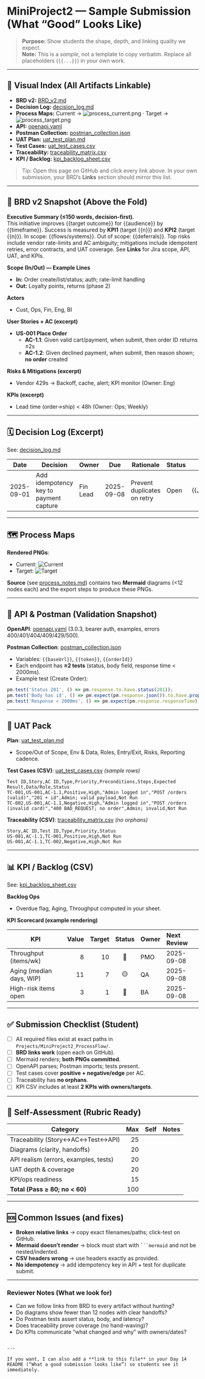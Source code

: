 <!-- FILE: Projects/MiniProject2_ProcessFlow/EXPECTED_OUTPUT.md -->
# MiniProject2 — Sample Submission (What “Good” Looks Like)

> **Purpose:** Show students the shape, depth, and linking quality we expect.  
> **Note:** This is a *sample*, not a template to copy verbatim. Replace all placeholders (`{{...}}`) in your own work.

---

## 👀 Visual Index (All Artifacts Linkable)

- **BRD v2:** [BRD_v2.md](BRD_v2.md)  
- **Decision Log:** [decision_log.md](decision_log.md)  
- **Process Maps:** Current → ![process_current.png](process_current.png) · Target → ![process_target.png](process_target.png)  
- **API:** [openapi.yaml](../../tools/openapi.yaml)  
- **Postman Collection:** [postman_collection.json](postman_collection.json)  
- **UAT Plan:** [uat_test_plan.md](uat_test_plan.md)  
- **Test Cases:** [uat_test_cases.csv](uat_test_cases.csv)  
- **Traceability:** [traceability_matrix.csv](traceability_matrix.csv)  
- **KPI / Backlog:** [kpi_backlog_sheet.csv](kpi_backlog_sheet.csv)

> Tip: Open this page on GitHub and click every link above. In your own submission, your BRD’s **Links** section should mirror this list.

---

## 📘 BRD v2 Snapshot (Above the Fold)

**Executive Summary (≤150 words, decision-first).**  
This initiative improves {{target outcome}} for {{audience}} by {{timeframe}}. Success is measured by **KPI1** (target {{n}}) and **KPI2** (target {{n}}). In scope: {{flows/systems}}. Out of scope: {{deferrals}}. Top risks include vendor rate-limits and AC ambiguity; mitigations include idempotent retries, error contracts, and UAT coverage. See **Links** for Jira scope, API, UAT, and KPIs.

**Scope (In/Out) — Example Lines**
- **In:** Order create/list/status; auth; rate-limit handling  
- **Out:** Loyalty points, returns (phase 2)

**Actors**
- Cust, Ops, Fin, Eng, BI

**User Stories + AC (excerpt)**
- **US-001 Place Order**  
  - **AC-1.1**: Given valid cart/payment, when submit, then order ID returns ≤2s  
  - **AC-1.2**: Given declined payment, when submit, then reason shown; **no order** created

**Risks & Mitigations (excerpt)**
- Vendor 429s → Backoff, cache, alert; KPI monitor (Owner: Eng)

**KPIs (excerpt)**
- Lead time (order→ship) < 48h (Owner: Ops; Weekly)

---

## 🗓 Decision Log (Excerpt)

See: [decision_log.md](decision_log.md)

| Date       | Decision                              | Owner     | Due        | Rationale                   | Status | Link            |
|------------|----------------------------------------|-----------|------------|-----------------------------|--------|-----------------|
| 2025-09-01 | Add idempotency key to payment capture | Fin Lead  | 2025-09-08 | Prevent duplicates on retry | Open   | {{JIRA_LINK_2}} |

---

## 🗺 Process Maps

**Rendered PNGs**:  
- Current: ![Current](process_current.png)  
- Target: ![Target](process_target.png)

**Source** (see [process_notes.md](process_notes.md)) contains two **Mermaid** diagrams (<12 nodes each) and the export steps to produce these PNGs.

---

## 🔌 API & Postman (Validation Snapshot)

**OpenAPI**: [openapi.yaml](../../tools/openapi.yaml) (3.0.3, bearer auth, examples, errors 400/401/404/409/429/500).

**Postman Collection**: [postman_collection.json](postman_collection.json)  
- Variables: `{{baseUrl}}`, `{{token}}`, `{{orderId}}`  
- Each endpoint has **≥2 tests** (status, body field, response time < 2000ms).  
- Example test (Create Order):
```js
pm.test('Status 201', () => pm.response.to.have.status(201));
pm.test('Body has id', () => pm.expect(pm.response.json()).to.have.property('id'));
pm.test('Response < 2000ms', () => pm.expect(pm.response.responseTime).to.be.below(2000));
````

---

## 🧪 UAT Pack

**Plan**: [uat\_test\_plan.md](uat_test_plan.md)

* Scope/Out of Scope, Env & Data, Roles, Entry/Exit, Risks, Reporting cadence.

**Test Cases (CSV)**: [uat\_test\_cases.csv](uat_test_cases.csv) *(sample rows)*

```
Test ID,Story,AC ID,Type,Priority,Preconditions,Steps,Expected Result,Data/Role,Status
TC-001,US-001,AC-1.1,Positive,High,"Admin logged in","POST /orders (valid)","201 + id",Admin; valid payload,Not Run
TC-002,US-001,AC-1.1,Negative,High,"Admin logged in","POST /orders (invalid card)","400 BAD_REQUEST; no order",Admin; invalid,Not Run
```

**Traceability (CSV)**: [traceability\_matrix.csv](traceability_matrix.csv) *(no orphans)*

```
Story,AC ID,Test ID,Type,Priority,Status
US-001,AC-1.1,TC-001,Positive,High,Not Run
US-001,AC-1.1,TC-002,Negative,High,Not Run
```

---

## 📊 KPI / Backlog (CSV)

See: [kpi\_backlog\_sheet.csv](kpi_backlog_sheet.csv)

**Backlog Ops**

* Overdue flag, Aging, Throughput computed in your sheet.

**KPI Scorecard (example rendering)**

| KPI                      | Value | Target | Status | Owner | Next Review |
| ------------------------ | ----: | -----: | :----: | :---- | :---------- |
| Throughput (items/wk)    |     8 |     10 |   🔴   | PMO   | 2025-09-08  |
| Aging (median days, WIP) |    11 |      7 |   🟡   | QA    | 2025-09-08  |
| High-risk items open     |     3 |      1 |   🔴   | BA    | 2025-09-08  |

---

## ✅ Submission Checklist (Student)

* [ ] All required files exist at exact paths in `Projects/MiniProject2_ProcessFlow/`.
* [ ] **BRD links work** (open each on GitHub).
* [ ] Mermaid renders; **both PNGs committed**.
* [ ] OpenAPI parses; Postman imports; tests present.
* [ ] Test cases cover **positive + negative/edge** per AC.
* [ ] Traceability has **no orphans**.
* [ ] KPI CSV includes at least **2 KPIs with owners/targets**.

---

## 🧮 Self-Assessment (Rubric Ready)

| Category                              | Max | Self | Notes |
| ------------------------------------- | --: | ---: | ----- |
| Traceability (Story↔AC↔Test↔API)      |  25 |      |       |
| Diagrams (clarity, handoffs)          |  20 |      |       |
| API realism (errors, examples, tests) |  20 |      |       |
| UAT depth & coverage                  |  20 |      |       |
| KPI/ops readiness                     |  15 |      |       |
| **Total (Pass ≥ 80; no < 60)**        | 100 |      |       |

---

## 🆘 Common Issues (and fixes)

* **Broken relative links** → copy exact filenames/paths; click-test on GitHub.
* **Mermaid doesn’t render** → block must start with ` ```mermaid ` and not be nested/indented.
* **CSV headers wrong** → use headers exactly as provided.
* **No idempotency** → add idempotency key in API + test for duplicate submit.

---

### Reviewer Notes (What we look for)

* Can we follow links from BRD to every artifact without hunting?
* Do diagrams show fewer than 12 nodes with clear handoffs?
* Do Postman tests assert status, body, and latency?
* Does traceability prove coverage (no hand-waving)?
* Do KPIs communicate “what changed and why” with owners/dates?

```

---

If you want, I can also add a **link to this file** in your Day 14 README (“What a good submission looks like”) so students see it immediately.
```
